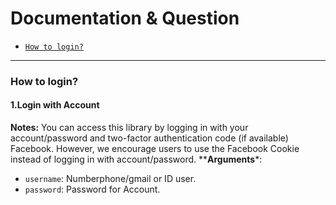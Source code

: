 # Documentation & Question

* [`How to login?`](#loginFB)
  
---------------------------------------

<a name="loginFB"></a>
### How to login?

#### 1.Login with Account

**Notes:** You can access this library by logging in with your account/password and two-factor authentication code (if available) Facebook. However, we encourage users to use the Facebook Cookie instead of logging in with account/password.
**__Arguments__*:

* `username`: Numberphone/gmail or ID user.
* `password`: Password for Account.

